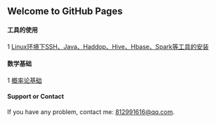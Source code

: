 ## Welcome to GitHub Pages

#### 工具的使用
1 [Linux环境下SSH、Java、Haddop、Hive、Hbase、Spark等工具的安装](https://xiaotaosky.github.io/blog/Linux环境下SSH、Java、Haddop、Hive、Hbase、Spark等工具的安装)


#### 数学基础

1 [概率论基础](https://xiaotaosky.github.io/blog/概率论基础)


#### Support or Contact

If you have any problem, contact me: 812991616@qq.com.
